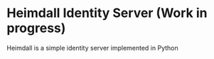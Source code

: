 # Heimdall Identity Server (Work in progress)

Heimdall is a simple identity server implemented in Python 

